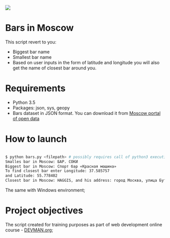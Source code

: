
![](https://media.giphy.com/media/gKs9nR65jrMqY/giphy.gif)

# Bars in Moscow

This script revert to you:
 - Biggest bar name
 - Smallest bar name
 - Based on user inputs in the form of latitude and longitude you will also get the name of closest bar around you.

# Requirements

 - Python 3.5
 - Packages: json, sys, geopy
 - Bars dataset in JSON format. You can download it from [Moscow portal of open data ](https://data.mos.ru/opendata/7710881420-bary)


# How to launch

```bash

$ python bars.py <filepath> # possibly requires call of python3 executive instead of just python
Smalles bar in Moscow: БАР. СОКИ
Biggest bar in Moscow: Спорт бар «Красная машина»
To find closest bar enter Longitude: 37.585757
and Latitude: 55.778402
Closest bar in Moscow: HAGGIS, and his address: город Москва, улица Бутырский Вал, дом 10

```

The same with Windows environment;

# Project objectives

The script created for training purposes as part of web development online course - [DEVMAN.org](https://devman.org);

